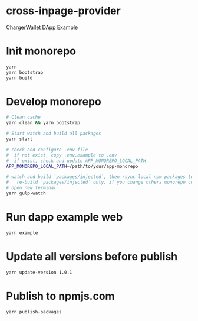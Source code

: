 # cross-inpage-provider

[ChargerWallet DApp Example](https://dapp-example.chargerwallettest.com/)


# Init monorepo
```bash
yarn
yarn bootstrap
yarn build
```

# Develop monorepo
```bash
# Clean cache
yarn clean && yarn bootstrap

# Start watch and build all packages
yarn start

# check and configure .env file
#  if not exist, copy .env.example to .env
#  if exist, check and update APP_MONOREPO_LOCAL_PATH
APP_MONOREPO_LOCAL_PATH=/path/to/your/app-monorepo

# watch and build `packages/injected`, then rsync local npm packages to app-monorepo
#   re-build `packages/injected` only, if you change others monorepo code, run `yarn build`
# open new terminal
yarn gulp-watch
```

# Run dapp example web
```bash
yarn example
```

# Update all versions before publish
```bash
yarn update-version 1.0.1
```

# Publish to npmjs.com
```bash
yarn publish-packages
```


